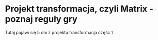 # Projekt transformacja, czyli  Matrix - poznaj reguły gry

Tutaj pojawi się 5 dni z projektu transformacja część 1

